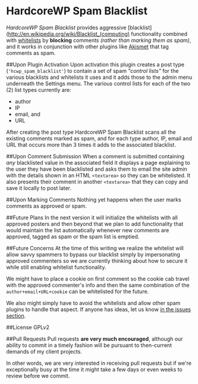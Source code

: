 HardcoreWP Spam Blacklist
==============

_HardcoreWP Spam Blacklist_ provides aggressive [blacklist](http://en.wikipedia.org/wiki/Blacklist_(computing) functionality combined with [whitelists](http://en.wikipedia.org/wiki/Whitelist) by **blocking** comments _(rather than marking them as spam)_, and it works in conjunction with other plugins like [Akismet](http://akismet.com/) that tag comments as spam.

##Upon Plugin Activation
Upon activation this plugin creates a post type (`'hcwp_spam_blacklist'`) to contain a set of spam _"control lists"_ for the various blacklists and whitelists it uses and it adds those to the admin menu underneath the Settings menu. The various control lists for each of the two (2) list types currently are:
- author
- IP
- email, and 
- URL 

After creating the post type HardcoreWP Spam Blacklist scans all the existing comments marked as  spam, and for each type author, IP, email and URL that occurs more than 3 times it adds to the associated blacklist. 

##Upon Comment Submission
When a comment is submitted containing _any_ blacklisted value in the associated field it displays a page explaining to the user they have been blacklisted and asks them to email the site admin with the details shown in an HTML `<textarea>` so they can be whitelisted. It also presents their comment in another `<textarea>` that they can copy and save it locally to post later. 

##Upon Marking Comments
Nothing yet happens when the user marks comments as approved or spam.

##Future Plans
In the next version it will initialize the whitelists with all approved posters and then beyond that we plan to add functionality that would maintain the list automatically whenever new comments are approved, tagged as spam or the spam list is emptied.

##Future Concerns
At the time of this writing we realize the whitelist will allow savvy spammers to bypass our blacklist simply by impersonating approved commenters so we are currently thinking about how to secure it while still enabling whitelist functionality. 

We might have to place a cookie on first comment so the cookie cab travel with the approved commenter's info and then the same combination of the `author+email+URL+cookie` can be whitelisted for the future.

We also might simply have to avoid the whitelists and allow other spam plugins to handle that aspect. If anyone has ideas, let us know [in the issues section](https://github.com/hardcorewp/spam-blacklist/issues).

##License
GPLv2

##Pull Requests
Pull requests **are very much encouraged**, although our ability to commit in a timely fashion will be pursuant to then-current demands of my client projects. 

In other words, we are very interested in receiving pull requests but if we're exceptionally busy at the time it might take a few days or even weeks to review before we commit.